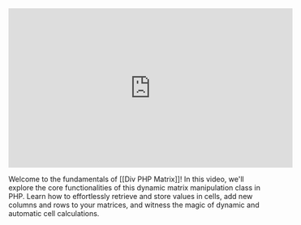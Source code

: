 
<iframe width="560" height="315" src="https://www.youtube.com/embed/eBsQ_SeX7wY?si=nCAvlYdrVHPFrjB8" title="YouTube video player" frameborder="0" allow="accelerometer; autoplay; clipboard-write; encrypted-media; gyroscope; picture-in-picture; web-share" allowfullscreen></iframe>

Welcome to the fundamentals of [[Div PHP Matrix]]! In this video, we'll explore the core functionalities of this dynamic matrix manipulation class in PHP. Learn how to effortlessly retrieve and store values in cells, add new columns and rows to your matrices, and witness the magic of dynamic and automatic cell calculations. 
